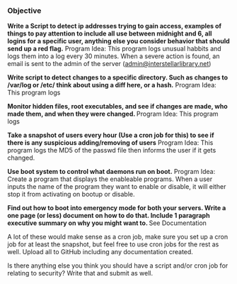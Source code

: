 <h3>Objective</h3>

<b>Write a Script to detect ip addresses trying to gain access, examples of things to pay attention to include all use between midnight and 6, all logins for a specific user, anything else you consider behavior that should send up a red flag.</b>
Program Idea: This program logs unusual habbits and logs them into a log every 30 minutes. When a severe action is found, an email is sent to the admin of the server (admin@interstellarlibrary.net)
 
<b>Write script to detect changes to a specific directory.  Such as changes to /var/log or /etc/ think about using a diff here, or a hash.</b>
Program Idea: This program logs

<b>Monitor hidden files, root executables, and see if changes are made, who made them, and when they were changed. </b>
Program Idea: This program logs

<b>Take a snapshot of users every hour (Use a cron job for this) to see if there is any suspicious adding/removing of users</b>
Program Idea: This program logs the MD5 of the passwd file then informs the user if it gets changed. 

<b>Use boot system to control what daemons run on boot.</b>
Program Idea: Create a program that displays the enableable programs. When a user inputs the name of the program they want to enable or disable, it will either stop it from activating on bootup or disable. 

<b>Find out how to boot into emergency mode for both your servers.  Write a one page (or less) document on how to do that. Include 1 paragraph executive summary on why you might want to. </b>
See Documentation

A lot of these would make sense as a cron job, make sure you set up a cron job for at least the snapshot, but feel free to use cron jobs for the rest as well.
Upload all to GitHub including any documentation created.  

Is there anything else you think you should have a script and/or cron job for relating to security?  Write that and submit as well. 